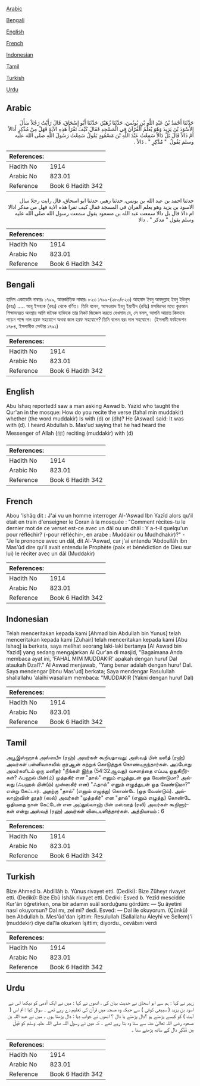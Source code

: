 [Arabic](#arabic)

[Bengali](#bengali)

[English](#english)

[French](#french)

[Indonesian](#indonesian)

[Tamil](#tamil)

[Turkish](#turkish)

[Urdu](#urdu)

## Arabic


<div dir="rtl" lang="ar" style={{fontSize:'larger',backgroundColor:'#f8f9fa',padding:20}}>
حَدَّثَنَا أَحْمَدُ بْنُ عَبْدِ اللَّهِ بْنِ يُونُسَ، حَدَّثَنَا زُهَيْرٌ، حَدَّثَنَا أَبُو إِسْحَاقَ، قَالَ رَأَيْتُ رَجُلاً سَأَلَ الأَسْوَدَ بْنَ يَزِيدَ وَهُوَ يُعَلِّمُ الْقُرْآنَ فِي الْمَسْجِدِ فَقَالَ كَيْفَ تَقْرَأُ هَذِهِ الآيَةَ فَهَلْ مِنْ مُدَّكِرٍ أَدَالاً أَمْ ذَالاً قَالَ بَلْ دَالاً سَمِعْتُ عَبْدَ اللَّهِ بْنَ مَسْعُودٍ يَقُولُ سَمِعْتُ رَسُولَ اللَّهِ صلى الله عليه وسلم يَقُولُ ‏ "‏ مُدَّكِرٍ ‏"‏ ‏.‏ دَالاً ‏.‏
</div>
<div style={{backgroundColor:'#f8f9fa',padding:20, marginBottom: 10}}><table> <thead> <tr> <th>References:</th> <th></th> </tr> </thead> <tbody><tr><td>Hadith No</td><td>1914</td></tr><tr><td>Arabic No</td><td>823.01</td></tr><tr><td>Reference</td><td>Book 6 Hadith 342</td></tr></tbody></table></div>


<div dir="rtl" lang="ar" style={{fontSize:'larger',backgroundColor:'#f8f9fa',padding:20}}>
حدثنا احمد بن عبد الله بن يونس، حدثنا زهير، حدثنا ابو اسحاق، قال رايت رجلا سال الاسود بن يزيد وهو يعلم القران في المسجد فقال كيف تقرا هذه الاية فهل من مدكر ادالا ام ذالا قال بل دالا سمعت عبد الله بن مسعود يقول سمعت رسول الله صلى الله عليه وسلم يقول " مدكر " . دالا
</div>
<div style={{backgroundColor:'#f8f9fa',padding:20, marginBottom: 10}}><table> <thead> <tr> <th>References:</th> <th></th> </tr> </thead> <tbody><tr><td>Hadith No</td><td>1914</td></tr><tr><td>Arabic No</td><td>823.01</td></tr><tr><td>Reference</td><td>Book 6 Hadith 342</td></tr></tbody></table></div>

## Bengali


<div dir="ltr" lang="bn" style={{fontSize:'larger',backgroundColor:'#f8f9fa',padding:20}}>
হাদিস একাডেমি নাম্বারঃ ১৭৯৯, আন্তর্জাতিক নাম্বারঃ ৮২৩ ১৭৯৯-(২৮০/৮২৩) আহমাদ ইবনু আবদুল্লাহ ইবনু ইউনুস (রহঃ) ..... আবূ ইসহাক (রহঃ) থেকে বর্ণিত। তিনি বলেন, আসওয়াদ ইবনু ইয়াযীদ (রযিঃ) মসজিদের মধ্যে কুরআন শিক্ষাদনরত অবস্থায় আমি জনৈক ব্যক্তিকে তার নিকট জিজ্ঞেস করতে দেখলাম যে, সে বলল, আপনি আয়াত কিভাবে পড়েন শব্দে দাল হরফ সহযোগে অথবা জাল হরফ সহযোগে? তিনি বলেন বরং দাল সহযোগে। (ইসলামী ফাউন্ডেশন ১৭৮৪, ইসলামীক সেন্টার ১৭৯১)
</div>
<div style={{backgroundColor:'#f8f9fa',padding:20, marginBottom: 10}}><table> <thead> <tr> <th>References:</th> <th></th> </tr> </thead> <tbody><tr><td>Hadith No</td><td>1914</td></tr><tr><td>Arabic No</td><td>823.01</td></tr><tr><td>Reference</td><td>Book 6 Hadith 342</td></tr></tbody></table></div>

## English


<div dir="ltr" lang="en" style={{fontSize:'larger',backgroundColor:'#f8f9fa',padding:20}}>
Abu Ishaq reported:I saw a man asking Aswad b. Yazid who taught the Qur'an in the mosque: How do you recite the verse (fahal min muddakir) whether (the word muddakir) Is with (d) or (dh)? He (Aswad) said: It was with (d). I heard Abdullah b. Mas'ud saying that he had heard the Messenger of Allah (ﷺ) reciting (muddakir) with (d)
</div>
<div style={{backgroundColor:'#f8f9fa',padding:20, marginBottom: 10}}><table> <thead> <tr> <th>References:</th> <th></th> </tr> </thead> <tbody><tr><td>Hadith No</td><td>1914</td></tr><tr><td>Arabic No</td><td>823.01</td></tr><tr><td>Reference</td><td>Book 6 Hadith 342</td></tr></tbody></table></div>

## French


<div dir="ltr" lang="fr" style={{fontSize:'larger',backgroundColor:'#f8f9fa',padding:20}}>
Abou 'Ishâq dit : J'ai vu un homme interroger Al-'Aswad Ibn Yazîd alors qu'il était en train d'enseigner le Coran à la mosquée : "Comment récites-tu le dernier mot de ce verset est-ce avec un dâl ou un dhâl : Y a-t-il quelqu'un pour réfléchir? (-pour réfléchir-, en arabe : Muddakir ou Mudhdhakir)?" - "Je le prononce avec un dâl, dit Al-'Aswad, car j'ai entendu 'Abdoullâh ibn Mas'ûd dire qu'il avait entendu le Prophète (paix et bénédiction de Dieu sur lui) le réciter avec un dâl (Muddakir)
</div>
<div style={{backgroundColor:'#f8f9fa',padding:20, marginBottom: 10}}><table> <thead> <tr> <th>References:</th> <th></th> </tr> </thead> <tbody><tr><td>Hadith No</td><td>1914</td></tr><tr><td>Arabic No</td><td>823.01</td></tr><tr><td>Reference</td><td>Book 6 Hadith 342</td></tr></tbody></table></div>

## Indonesian


<div dir="ltr" lang="id" style={{fontSize:'larger',backgroundColor:'#f8f9fa',padding:20}}>
Telah menceritakan kepada kami [Ahmad bin Abdullah bin Yunus] telah menceritakan kepada kami [Zuhair] telah menceritakan kepada kami [Abu Ishaq] ia berkata, saya melihat seorang laki-laki bertanya [Al Aswad bin Yazid] yang sedang mengajarkan Al Qur'an di masjid, "Bagaimana Anda membaca ayat ini, 'FAHAL MIM MUDDAKIR' apakah dengan huruf Dal ataukah Dzal?." Al Aswad menjawab, "Yang benar adalah dengan huruf Dal. Saya mendengar [Ibnu Mas'ud] berkata; Saya mendengar Rasulullah shallallahu 'alaihi wasallam membaca: "MUDDAKIR (Yakni dengan huruf Dal)
</div>
<div style={{backgroundColor:'#f8f9fa',padding:20, marginBottom: 10}}><table> <thead> <tr> <th>References:</th> <th></th> </tr> </thead> <tbody><tr><td>Hadith No</td><td>1914</td></tr><tr><td>Arabic No</td><td>823.01</td></tr><tr><td>Reference</td><td>Book 6 Hadith 342</td></tr></tbody></table></div>

## Tamil


<div dir="ltr" lang="ta" style={{fontSize:'larger',backgroundColor:'#f8f9fa',padding:20}}>
அபூஇஸ்ஹாக் அஸ்ஸபீஈ (ரஹ்) அவர்கள் கூறியதாவது: அஸ்வத் பின் யஸீத் (ரஹ்) அவர்கள் பள்ளிவாசலில் குர்ஆன் கற்றுக் கொடுத்துக் கொண்டிருந்தார்கள். அப்போது அவர்களிடம் ஒரு மனிதர் "நீங்கள் இந்த (54:32ஆவது) வசனத்தை எப்படி ஓதுகிறீர்கள்? ஃபஹல் மின்(ம்) முத்தகிர் என "தால்" எனும் எழுத்துடன் ஓத வேண்டுமா? அல்லது (ஃபஹல் மின்(ம்) முஸ்ஸகிர் என) "ஃதால்" எனும் எழுத்துடன் ஓத வேண்டுமா?" என்று கேட்டார். அதற்கு "தால்" (எனும் எழுத்து) கொண்டே (ஓத வேண்டும்). அல்லாஹ்வின் தூதர் (ஸல்) அவர்கள் "முத்தகிர்" என "தால்" (எனும் எழுத்து) கொண்டே ஓதியதை நான் கேட்டேன் என அப்துல்லாஹ் பின் மஸ்ஊத் (ரலி) அவர்கள் கூறினார்கள் என்று அஸ்வத் (ரஹ்) அவர்கள் விடையளித்தார்கள். அத்தியாயம் : 6
</div>
<div style={{backgroundColor:'#f8f9fa',padding:20, marginBottom: 10}}><table> <thead> <tr> <th>References:</th> <th></th> </tr> </thead> <tbody><tr><td>Hadith No</td><td>1914</td></tr><tr><td>Arabic No</td><td>823.01</td></tr><tr><td>Reference</td><td>Book 6 Hadith 342</td></tr></tbody></table></div>

## Turkish


<div dir="ltr" lang="tr" style={{fontSize:'larger',backgroundColor:'#f8f9fa',padding:20}}>
Bize Ahmed b. Abdlllâh b. Yûnus rivayet etti. (Dediki): Bize Züheyr rivayet etti. (Dediki): Bize Ebû İshâk rivayet etti. Dediki: Esved b. Yezîd mescidde Kur'ân öğretirken, ona bir adamın suâl sorduğunu gördüm: — Şu âyetini nasıl okuyorsun? Dal mı, zel mi? dedi. Esved: — Dal ile okuyorum. (Çünkü) ben Abdullah b. Mes'ûd'dan işittim: Resulullah (Sallallahu Aleyhi ve Sellem)'i (muddekir) diye dal'la okurken İşittim; diyordu., cevâbını verdi
</div>
<div style={{backgroundColor:'#f8f9fa',padding:20, marginBottom: 10}}><table> <thead> <tr> <th>References:</th> <th></th> </tr> </thead> <tbody><tr><td>Hadith No</td><td>1914</td></tr><tr><td>Arabic No</td><td>823.01</td></tr><tr><td>Reference</td><td>Book 6 Hadith 342</td></tr></tbody></table></div>

## Urdu


<div dir="rtl" lang="ur" style={{fontSize:'larger',backgroundColor:'#f8f9fa',padding:20}}>
زہیر نے کہا : ہم سے ابو اسحاق نے حدیث بیان کی ، انھوں نے کہا : میں نے ایک آدمی کو دیکھا اس نے اسود بن یزید ( سبیعی کوفی ) سے جبکہ وہ مسجد میں قرآن کی تعلیم دے رہے تھے ۔ سوال کیا : تم اس ( آیت ) کو کیسے پڑھتے ہو ؟دال پڑھتے یا ذال ؟ انھوں نے جواب دیا : دال پڑھتا ہوں ۔ میں نے عبد اللہ بن مسعود رضی اللہ تعالیٰ عنہ سے سنا وہ بتا رہے تھے ۔ کہ میں نے رسول اللہ صلی اللہ علیہ وسلم کو فَهَلْ مِن مُّدَّكِرٍ‌ دال کے ساتھ پڑھتے سنا ۔
</div>
<div style={{backgroundColor:'#f8f9fa',padding:20, marginBottom: 10}}><table> <thead> <tr> <th>References:</th> <th></th> </tr> </thead> <tbody><tr><td>Hadith No</td><td>1914</td></tr><tr><td>Arabic No</td><td>823.01</td></tr><tr><td>Reference</td><td>Book 6 Hadith 342</td></tr></tbody></table></div>